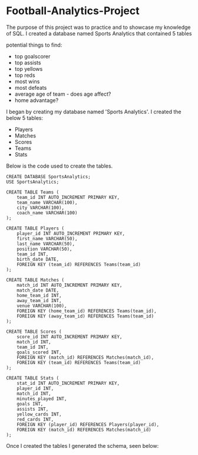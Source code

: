 # Football-Analytics-Project

The purpose of this project was to practice and to showcase my knowledge of SQL. I created a database named Sports Analytics that contained 5 tables 

potential things to find:
 - top goalscorer
 - top assists
 - top yellows
 - top reds
 - most wins
 - most defeats
 - average age of team - does age affect?
 - home advantage?


I began by creating my database named 'Sports Analytics'. I created the below 5 tables:

 - Players
 - Matches
 - Scores
 - Teams
 - Stats

Below is the code used to create the tables.

```
CREATE DATABASE SportsAnalytics;
USE SportsAnalytics;

CREATE TABLE Teams (
	team_id INT AUTO_INCREMENT PRIMARY KEY,
	team_name VARCHAR(100),
	city VARCHAR(100),
	coach_name VARCHAR(100)
);

CREATE TABLE Players (
	player_id INT AUTO_INCREMENT PRIMARY KEY,
    first_name VARCHAR(50),
    last_name VARCHAR(50),
    position VARCHAR(50),
    team_id INT,
    birth_date DATE,
    FOREIGN KEY (team_id) REFERENCES Teams(team_id)
);
	
CREATE TABLE Matches (
	match_id INT AUTO_INCREMENT PRIMARY KEY,
    match_date DATE,
    home_team_id INT,
    away_team_id INT,
    venue VARCHAR(100),
    FOREIGN KEY (home_team_id) REFERENCES Teams(team_id),
    FOREIGN KEY (away_team_id) REFERENCES Teams(team_id)
);

CREATE TABLE Scores (
	score_id INT AUTO_INCREMENT PRIMARY KEY,
    match_id INT,
    team_id INT,
    goals_scored INT,
    FOREIGN KEY (match_id) REFERENCES Matches(match_id),
    FOREIGN KEY (team_id) REFERENCES Teams(team_id)
);

CREATE TABLE Stats (
	stat_id INT AUTO_INCREMENT PRIMARY KEY,
    player_id INT,
    match_id INT,
    minutes_played INT,
    goals INT,
    assists INT,
    yellow_cards INT,
    red_cards INT,
    FOREIGN KEY (player_id) REFERENCES Players(player_id),
    FOREIGN KEY (match_id) REFERENCES Matches(match_id)
);
```

Once I created the tables I generated the schema, seen below:

